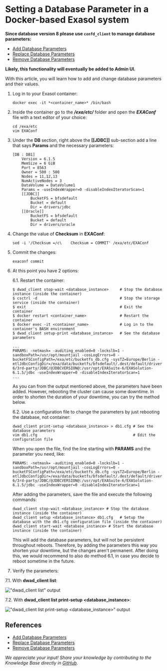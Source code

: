 # Setting a Database Parameter in a Docker-based Exasol system

**Since database version 8 please use `confd_client` to manage database parameters:**

* [Add Database Parameters](https://docs.exasol.com/db/latest/administration/on-premise/manage_database/add_db_parameters.htm)
* [Replace Database Parameters](https://docs.exasol.com/db/latest/administration/on-premise/manage_database/replace_db_parameters.htm)
* [Remove Database Parameters](https://docs.exasol.com/db/latest/administration/on-premise/manage_database/remove_db_parameters.htm)

**Likely, this functionality will eventually be added to Admin UI.**

With this article, you will learn how to add and change database parameters and their values.

1. Log in to your Exasol container:

    ```shell
    docker exec -it *<container_name>* /bin/bash
    ```

2. Inside the container go to the ***/exa/etc/*** folder and open the ***EXAConf*** file with a text editor of your choice:

    ```shell
    cd /exa/etc  
    vim EXAConf
    ```

3. Under the **DB** section, right above the **[[JDBC]]** sub-section add a line that says **Params** and the necessary parameters:

    ```text
    [DB : DB1]  
        Version = 6.1.5  
        MemSize = 6 GiB  
        Port = 8563  
        Owner = 500 : 500  
        Nodes = 11,12,13  
        NumActiveNodes = 3  
        DataVolume = DataVolume1  
        Params = -useIndexWrapper=0 -disableIndexIteratorScan=1  
        [[JDBC]]  
            BucketFS = bfsdefault  
            Bucket = default  
            Dir = drivers/jdbc  
        [[Oracle]]  
            BucketFS = bfsdefault  
            Bucket = default  
            Dir = drivers/oracle
    ```

4. Change the value of **Checksum** in **EXAConf**:

    ```shell
    sed -i '/Checksum =/c\    Checksum = COMMIT' /exa/etc/EXAConf
    ```

5. Commit the changes:

    ```shell
    exaconf commit
    ```

6. At this point you have 2 options:

    6.1. Restart the container:

    ```shell
    $ dwad_client stop-wait <database_instance>     # Stop the database instance (inside the container)  
    $ csctrl -d                                     # Stop the storage service (inside the container)  
    $ exit                                          # Exit the container  
    $ docker restart <container_name>               # Restart the container  
    $ docker exec -it <container_name>              # Log in to the container's BASH environment  
    $ dwad_client setup-print <database_instance>   # See the database parameters  
      
    ...  
    PARAMS: -netmask= -auditing_enabled=0 -lockslb=1 -sandboxPath=/usr/opt/mountjail -cosLogErrors=0 -bucketFSConfigPath=/exa/etc/bucketfs_db.cfg -sysTZ=Europe/Berlin -etlJdbcConfigDir=/exa/data/bucketfs/bfsdefault/.dest/default/drivers/jdbc:/usr/opt/EXASuite-6/3rd-party/JDBC/@JDBCVERSION@:/usr/opt/EXASuite-6/EXASolution-6.1.5/jdbc -useIndexWrapper=0 -disableIndexIteratorScan=1
    ...
    ```

    As you can from the output mentioned above, the parameters have been added. However, rebooting the cluster can cause some downtime. In order to shorten the duration of your downtime, you can try the method below.

    6.2. Use a configuration file to change the parameters by just rebooting the database, not container:

    ```shell
    dwad_client print-setup <database_instance> > db1.cfg # See the database parameters  
    vim db1.cfg                                           # Edit the configuration file
    ```

    When you open the file, find the line starting with **PARAMS** and the parameter you need, like:

    ```text
    PARAMS: -netmask= -auditing_enabled=0 -lockslb=1 -sandboxPath=/usr/opt/mountjail -cosLogErrors=0 -bucketFSConfigPath=/exa/etc/bucketfs_db.cfg -sysTZ=Europe/Berlin -etlJdbcConfigDir=/exa/data/bucketfs/bfsdefault/.dest/default/drivers/jdbc:/usr/opt/EXASuite-6/3rd-party/JDBC/@JDBCVERSION@:/usr/opt/EXASuite-6/EXASolution-6.1.5/jdbc -useIndexWrapper=0 -disableIndexIteratorScan=1
    ```

    After adding the parameters, save the file and execute the following commands:

    ```shell
    dwad_client stop-wait <database_instance> # Stop the database instance (inside the container)  
    dwad_client setup <database_instance> db1.cfg   # Setup the database with the db1.cfg configuration file (inside the container)  
    dwad_client start-wait <database_instance> # Start the database instance (inside the container)
    ```

    This will add the database parameters, but will not be persistent throughout reboots. Therefore, by adding the parameters this way you shorten your downtime, but the changes aren't permanent. After doing this, we would recommend to also do method 6.1, in case you decide to reboot sometime in the future.

7. Verify the parameters:

7.1. With **dwad_client list**:

!["dwad_client list" output](images/DWAD_LIST.png)

7.2. With **dwad_client list print-setup <database_instance>**:

!["dwad_client list print-setup <database_instance>" output](images/DWAD_PRINT.png)

## References

* [Add Database Parameters](https://docs.exasol.com/db/latest/administration/on-premise/manage_database/add_db_parameters.htm)
* [Replace Database Parameters](https://docs.exasol.com/db/latest/administration/on-premise/manage_database/replace_db_parameters.htm)
* [Remove Database Parameters](https://docs.exasol.com/db/latest/administration/on-premise/manage_database/remove_db_parameters.htm)

*We appreciate your input! Share your knowledge by contributing to the Knowledge Base directly in [GitHub](https://github.com/exasol/public-knowledgebase).*
